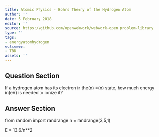 ```yaml
---
title: Atomic Physics - Bohrs Theory of the Hydrogen Atom
author: ''
date: 5 February 2018
editor: ''
source: https://github.com/openwebwork/webwork-open-problem-library
type: ''
tags:
- energyatomhydrogen
outcomes:
- TBD
assets: ''
---
```


## Question Section 

If a hydrogen atom has its electron in the(n) =(n) state, how much energy in(eV) is needed to ionize it?



## Answer Section

from random import randrange
n = randrange(3,5,1)

E = 13.6/n**2